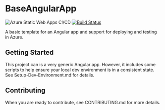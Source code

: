 BaseAngularApp
==============

![Azure Static Web Apps CI/CD](https://github.com/kbarnes3/base-angular-app/workflows/Azure%20Static%20Web%20Apps%20CI/CD/badge.svg)
[![Build Status](https://kbarnes3.visualstudio.com/BaseAngularApp/_apis/build/status/kbarnes3.base-angular-app?branchName=trunk)](https://kbarnes3.visualstudio.com/BaseAngularApp/_build/latest?definitionId=10&branchName=trunk)

A basic template for an Angular app and support for deploying and testing in Azure.

Getting Started
---------------
This project can is a very generic Angular app. However, it includes some scripts to help ensure your local dev environment is in a consistent state. See Setup-Dev-Environment.md for details.

Contributing
------------
When you are ready to contribute, see CONTRIBUTING.md for more details.
